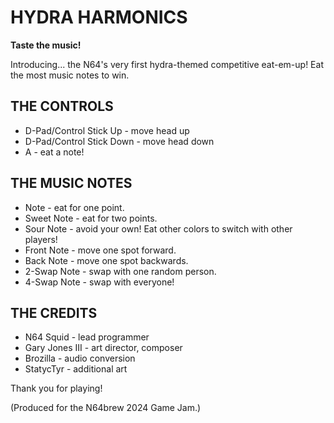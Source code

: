 # HYDRA HARMONICS

**Taste the music!**

Introducing... the N64's very first hydra-themed competitive eat-em-up! Eat the most music notes to win.

## THE CONTROLS

* D-Pad/Control Stick Up - move head up
* D-Pad/Control Stick Down - move head down
* A - eat a note!


## THE MUSIC NOTES

* Note - eat for one point.
* Sweet Note - eat for two points.
* Sour Note - avoid your own! Eat other colors to switch with other players!
* Front Note - move one spot forward.
* Back Note - move one spot backwards.
* 2-Swap Note - swap with one random person.
* 4-Swap Note - swap with everyone!


## THE CREDITS

* N64 Squid - lead programmer
* Gary Jones III - art director, composer
* Brozilla - audio conversion
* StatycTyr - additional art

Thank you for playing!

(Produced for the N64brew 2024 Game Jam.)
